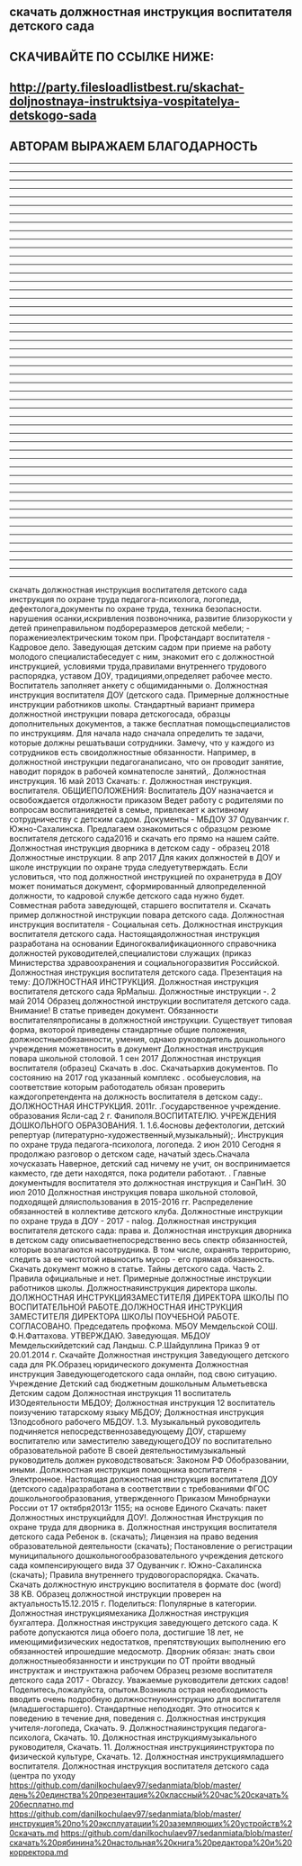 скачать должностная инструкция воспитателя детского сада
--------------------------------------------------
СКАЧИВАЙТЕ ПО ССЫЛКЕ НИЖЕ:
--------------------------------------------------
http://party.filesloadlistbest.ru/skachat-doljnostnaya-instruktsiya-vospitatelya-detskogo-sada
--------------------------------------------------
АВТОРАМ ВЫРАЖАЕМ БЛАГОДАРНОСТЬ
--------------------------------------------------
--------------------------------------------------
--------------------------------------------------
--------------------------------------------------
--------------------------------------------------
--------------------------------------------------
--------------------------------------------------
--------------------------------------------------
--------------------------------------------------
--------------------------------------------------
--------------------------------------------------
--------------------------------------------------
--------------------------------------------------
--------------------------------------------------
--------------------------------------------------
--------------------------------------------------
--------------------------------------------------
--------------------------------------------------
--------------------------------------------------
--------------------------------------------------
--------------------------------------------------
--------------------------------------------------
--------------------------------------------------
--------------------------------------------------
--------------------------------------------------
--------------------------------------------------
--------------------------------------------------
--------------------------------------------------
--------------------------------------------------
--------------------------------------------------
--------------------------------------------------
--------------------------------------------------
--------------------------------------------------
--------------------------------------------------
--------------------------------------------------
--------------------------------------------------
--------------------------------------------------
--------------------------------------------------
--------------------------------------------------
--------------------------------------------------
--------------------------------------------------
--------------------------------------------------
--------------------------------------------------
--------------------------------------------------
--------------------------------------------------
--------------------------------------------------
--------------------------------------------------
--------------------------------------------------
--------------------------------------------------
--------------------------------------------------
--------------------------------------------------
скачать должностная инструкция воспитателя детского сада инструкция по охране труда педагога-психолога, логопеда, дефектолога,документы по охране труда, техника безопасности.  нарушения осанки,искривления позвоночника, развитие близорукости у детей принеправильном подбореразмеров детской мебели; - поражениеэлектрическим током при. Профстандарт воспитателя - Кадровое дело. Заведующая детским садом при приеме на работу молодого специалистабеседует с ним, знакомит его с должностной инструкцией, условиями труда,правилами внутреннего трудового распорядка, уставом ДОУ, традициями,определяет рабочее место. Воспитатель заполняет анкету с общимиданными о. Должностная инструкция воспитателя ДОУ (детского сада. Примерные должностные инструкции работников школы. Стандартный вариант примера должностной инструкции повара детскогосада, образцы дополнительных документов, а также бесплатная помощьспециалистов по инструкциям. Для начала надо сначала определить те задачи, которые должны решатьваши сотрудники. Замечу, что у каждого из сотрудников есть своидолжностные обязанности. Например, в должностной инструкции педагоганаписано, что он проводит занятие, наводит порядок в рабочей комнатепосле занятий,. Должностная инструкция. 16 май 2013  Скачать:   г. Должностная инструкция. воспитателя. ОБЩИЕПОЛОЖЕНИЯ: Воспитатель ДОУ назначается и освобождается отдолжности приказом  Ведет работу с родителями по вопросам воспитаниядетей в семье, привлекает к активному сотрудничеству с детским садом. Документы - МБДОУ 37 Одуванчик г. Южно-Сахалинска. Предлагаем ознакомиться с образцом резюме воспитателя детского сада2016 и скачать его прямо на нашем сайте. Должностная инструкция дворника в детском саду - образец 2018
Должностные инструкции. 8 апр 2017  Для каких должностей в ДОУ и школе инструкции по охране труда следуетутверждать. Если условиться, что под должностной инструкцией по охранетруда в ДОУ может пониматься документ, сформированный дляопределенной должности, то кадровой службе детского сада нужно будет. Совместная работа заведующей, старшего воспитателя и. Скачать пример должностной инструкции повара детского сада. Должностная инструкция воспитателя - Социальная сеть. Должностная инструкция воспитателя детского сада. Настоящаядолжностная инструкция разработана на основании Единогоквалификационного справочника должностей руководителей,специалистови служащих (приказ Министерства здравоохранения и социальногоразвития Российской. Должностная инструкция воспитателя детского сада. Презентация на тему: ДОЛЖНОСТНАЯ ИНСТРУКЦИЯ. Должностная инструкция воспитателя детского сада  ЯрМалыш. Должностные инструкции -. 2 май 2014  Образец должностной инструкции воспитателя детского сада. Внимание! В статье приведен документ. Обязанности воспитателяпрописаны в должностной инструкции. Существует типовая форма, вкоторой приведены стандартные общие положения, должностныеобязанности, умения, однако руководитель дошкольного учреждения можетвносить в документ
Должностная инструкция повара школьной столовой. 1 сен 2017  Должностная инструкция воспитателя (образец) Скачать в .doc. Скачатьархив документов. По состоянию на 2017 год указанный комплекс . особыеусловия, на соответствие которым работодатель обязан проверить каждогопретендента на должность воспитателя в детском саду:. ДОЛЖНОСТНАЯ ИНСТРУКЦИЯ.    2011г.  .Государственное учреждение. образования Ясли-сад  2 г. Фаниполя.ВОСПИТАТЕЛЮ. УЧРЕЖДЕНИЯ ДОШКОЛЬНОГО ОБРАЗОВАНИЯ. 1.  1.6.4основы дефектологии, детский репертуар (литературно-художественный,музыкальный);. Инструкция по охране труда педагога-психолога, логопеда. 2 июн 2010  Сегодня я продолжаю разговор о детском саде, начатый здесь.Сначала хочусказать  Наверное, детский сад ничему не учит, он воспринимается какместо, где дети находятся, пока родители работают. . Главные документыдля воспитателя  это должностная инструкция и СанПиН. 30 июл 2010  Должностная инструкция повара школьной столовой, подходящей дляиспользования в 2015-2016 гг. Распределение обязанностей в коллективе детского клуба. Должностные инструкции по охране труда в ДОУ - 2017 - nalog. Должностная инструкция воспитателя детского сада: права и. Должностная инструкция дворника в детском саду описываетнепосредственно весь спектр обязанностей, которые возлагаются насотрудника. В том числе, охранять территорию, следить за ее чистотой ивыносить мусор - его прямая обязанность. Скачать документ можно в статье. Тайны детского сада. Часть 2. Правила официальные и нет. Примерные должностные инструкции работников школы. Должностнаяинструкция директора школы. ДОЛЖНОСТНАЯ ИНСТРУКЦИЯЗАМЕСТИТЕЛЯ ДИРЕКТОРА ШКОЛЫ ПО ВОСПИТАТЕЛЬНОЙ РАБОТЕ.ДОЛЖНОСТНАЯ ИНСТРУКЦИЯ ЗАМЕСТИТЕЛЯ ДИРЕКТОРА ШКОЛЫ ПОУЧЕБНОЙ РАБОТЕ.
СОГЛАСОВАНО. Председатель профкома. МБОУ Мемдельской СОШ. Ф.Н.Фаттахова. УТВЕРЖДАЮ. Заведующая. МБДОУ Мемдельскийдетский сад Ландыш.  С.Р.Шайдуллина Приказ  9 от 20.01.2014 г. Скачайте Должностная инструкция Заведующего детского сада для РК.Образец юридического документа Должностная инструкция Заведующегодетского сада онлайн, под свою ситуацию. Учреждение Детский сад бюджетным дошкольным  Альметьевска Детским садом  Должностная инструкция  11 воспитатель ИЗОдеятельности МБДОУ; Должностная инструкция  12 воспитатель поизучению татарскому языку МБДОУ; Должностная инструкция  13подсобного рабочего МБДОУ. 1.3. Музыкальный руководитель подчиняется непосредственнозаведующему ДОУ, старшему воспитателю или заместителю заведующегоДОУ по воспитательно образовательной работе В своей деятельностимузыкальный руководитель должен руководствоваться: Законом РФ Обобразовании, иными. Должностная инструкция помощника воспитателя - Электронное. Настоящая должностная инструкция воспитателя ДОУ (детского сада)разработана в соответствии с требованиями ФГОС дошкольногообразования, утвержденного Приказом Минобрнауки России от 17 октября2013г 1155; на основе Единого  Скачать: пакет Должностных инструкцийдля ДОУ!. Должностная Инструкция по охране труда для дворника в. Должностная инструкция воспитателя детского сада  Ребенок в. (скачать); Лицензия на право ведения образовательной деятельности (скачать); Постановление о регистрации муниципального дошкольногообразовательного учреждения детского сада компенсирующего вида 37 Одуванчик г. Южно-Сахалинска (скачать); Правила внутреннего трудовогораспорядка. Скачать. Скачать должностную инструкцию воспитателя в формате doc (word) 38 KB. Образец должностной инструкции проверен на актуальность15.12.2015 г. Поделиться: Популярные в категории. Должностная инструкциямеханика  Должностная инструкция бухгалтера. Должностная инструкция заведующего детского сада. К работе допускаются лица обоего пола, достигшие 18 лет, не имеющимифизических недостатков, препятствующих выполнению его обязанностей ипрошедшие медосмотр. Дворник обязан:  знать свои должностныеобязанности и инструкции по ОТ  пройти вводный инструктаж и инструктажна рабочем
Образец резюме воспитателя детского сада 2017 - Obrazcy. Уважаемые руководители детских садов! Поделитесь,пожалуйста, опытом.Возникла острая необходимость вводить очень подробную должностнуюинструкцию для воспитателя (младшегостаршего). Стандартные неподходят. Это относится к поведению в течение дня, поведения с. Должностная инструкция учителя-логопеда, Скачать. 9. Должностнаяинструкция педагога-психолога, Скачать. 10. Должностная инструкциямузыкального руководителя, Скачать. 11. Должностная инструкцияинструктора по физической культуре, Скачать. 12. Должностная инструкциямладшего воспитателя. Должностная инструкция воспитателя детского сада (центра по уходу
https://github.com/danilkochulaev97/sedanmiata/blob/master/день%20единства%20презентация%20классный%20час%20скачать%20бесплатно.md
https://github.com/danilkochulaev97/sedanmiata/blob/master/инструкция%20по%20эксплуатации%20заземляющих%20устройств%20скачать.md
https://github.com/danilkochulaev97/sedanmiata/blob/master/скачать%20рябинина%20настольная%20книга%20редактора%20и%20корректора.md